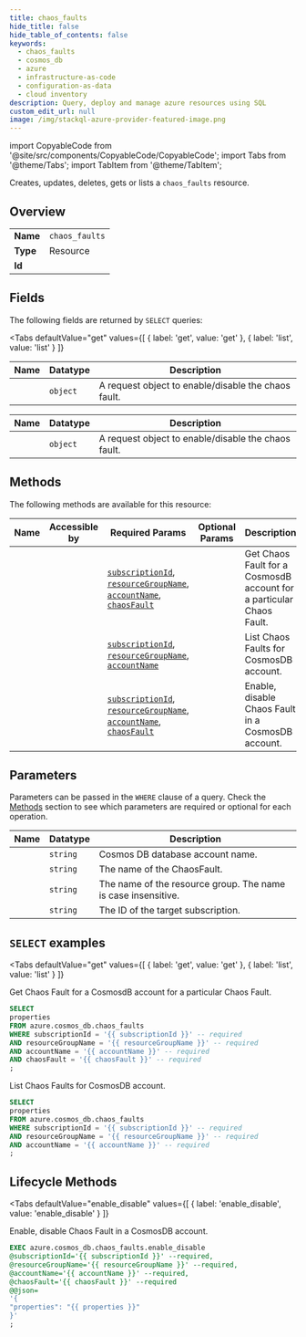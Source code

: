 ```yaml
--- 
title: chaos_faults
hide_title: false
hide_table_of_contents: false
keywords:
  - chaos_faults
  - cosmos_db
  - azure
  - infrastructure-as-code
  - configuration-as-data
  - cloud inventory
description: Query, deploy and manage azure resources using SQL
custom_edit_url: null
image: /img/stackql-azure-provider-featured-image.png
---
```


import CopyableCode from '@site/src/components/CopyableCode/CopyableCode';
import Tabs from '@theme/Tabs';
import TabItem from '@theme/TabItem';

Creates, updates, deletes, gets or lists a <code>chaos_faults</code> resource.

## Overview
<table><tbody>
<tr><td><b>Name</b></td><td><code>chaos_faults</code></td></tr>
<tr><td><b>Type</b></td><td>Resource</td></tr>
<tr><td><b>Id</b></td><td><CopyableCode code="azure.cosmos_db.chaos_faults" /></td></tr>
</tbody></table>

## Fields

The following fields are returned by `SELECT` queries:

<Tabs
    defaultValue="get"
    values={[
        { label: 'get', value: 'get' },
        { label: 'list', value: 'list' }
    ]}
>
<TabItem value="get">

<table>
<thead>
    <tr>
    <th>Name</th>
    <th>Datatype</th>
    <th>Description</th>
    </tr>
</thead>
<tbody>
<tr>
    <td><CopyableCode code="properties" /></td>
    <td><code>object</code></td>
    <td>A request object to enable/disable the chaos fault.</td>
</tr>
</tbody>
</table>
</TabItem>
<TabItem value="list">

<table>
<thead>
    <tr>
    <th>Name</th>
    <th>Datatype</th>
    <th>Description</th>
    </tr>
</thead>
<tbody>
<tr>
    <td><CopyableCode code="properties" /></td>
    <td><code>object</code></td>
    <td>A request object to enable/disable the chaos fault.</td>
</tr>
</tbody>
</table>
</TabItem>
</Tabs>

## Methods

The following methods are available for this resource:

<table>
<thead>
    <tr>
    <th>Name</th>
    <th>Accessible by</th>
    <th>Required Params</th>
    <th>Optional Params</th>
    <th>Description</th>
    </tr>
</thead>
<tbody>
<tr>
    <td><a href="#get"><CopyableCode code="get" /></a></td>
    <td><CopyableCode code="select" /></td>
    <td><a href="#parameter-subscriptionId"><code>subscriptionId</code></a>, <a href="#parameter-resourceGroupName"><code>resourceGroupName</code></a>, <a href="#parameter-accountName"><code>accountName</code></a>, <a href="#parameter-chaosFault"><code>chaosFault</code></a></td>
    <td></td>
    <td>Get Chaos Fault for a CosmosdB account for a particular Chaos Fault.</td>
</tr>
<tr>
    <td><a href="#list"><CopyableCode code="list" /></a></td>
    <td><CopyableCode code="select" /></td>
    <td><a href="#parameter-subscriptionId"><code>subscriptionId</code></a>, <a href="#parameter-resourceGroupName"><code>resourceGroupName</code></a>, <a href="#parameter-accountName"><code>accountName</code></a></td>
    <td></td>
    <td>List Chaos Faults for CosmosDB account.</td>
</tr>
<tr>
    <td><a href="#enable_disable"><CopyableCode code="enable_disable" /></a></td>
    <td><CopyableCode code="exec" /></td>
    <td><a href="#parameter-subscriptionId"><code>subscriptionId</code></a>, <a href="#parameter-resourceGroupName"><code>resourceGroupName</code></a>, <a href="#parameter-accountName"><code>accountName</code></a>, <a href="#parameter-chaosFault"><code>chaosFault</code></a></td>
    <td></td>
    <td>Enable, disable Chaos Fault in a CosmosDB account.</td>
</tr>
</tbody>
</table>

## Parameters

Parameters can be passed in the `WHERE` clause of a query. Check the [Methods](#methods) section to see which parameters are required or optional for each operation.

<table>
<thead>
    <tr>
    <th>Name</th>
    <th>Datatype</th>
    <th>Description</th>
    </tr>
</thead>
<tbody>
<tr id="parameter-accountName">
    <td><CopyableCode code="accountName" /></td>
    <td><code>string</code></td>
    <td>Cosmos DB database account name.</td>
</tr>
<tr id="parameter-chaosFault">
    <td><CopyableCode code="chaosFault" /></td>
    <td><code>string</code></td>
    <td>The name of the ChaosFault.</td>
</tr>
<tr id="parameter-resourceGroupName">
    <td><CopyableCode code="resourceGroupName" /></td>
    <td><code>string</code></td>
    <td>The name of the resource group. The name is case insensitive.</td>
</tr>
<tr id="parameter-subscriptionId">
    <td><CopyableCode code="subscriptionId" /></td>
    <td><code>string</code></td>
    <td>The ID of the target subscription.</td>
</tr>
</tbody>
</table>

## `SELECT` examples

<Tabs
    defaultValue="get"
    values={[
        { label: 'get', value: 'get' },
        { label: 'list', value: 'list' }
    ]}
>
<TabItem value="get">

Get Chaos Fault for a CosmosdB account for a particular Chaos Fault.

```sql
SELECT
properties
FROM azure.cosmos_db.chaos_faults
WHERE subscriptionId = '{{ subscriptionId }}' -- required
AND resourceGroupName = '{{ resourceGroupName }}' -- required
AND accountName = '{{ accountName }}' -- required
AND chaosFault = '{{ chaosFault }}' -- required
;
```
</TabItem>
<TabItem value="list">

List Chaos Faults for CosmosDB account.

```sql
SELECT
properties
FROM azure.cosmos_db.chaos_faults
WHERE subscriptionId = '{{ subscriptionId }}' -- required
AND resourceGroupName = '{{ resourceGroupName }}' -- required
AND accountName = '{{ accountName }}' -- required
;
```
</TabItem>
</Tabs>


## Lifecycle Methods

<Tabs
    defaultValue="enable_disable"
    values={[
        { label: 'enable_disable', value: 'enable_disable' }
    ]}
>
<TabItem value="enable_disable">

Enable, disable Chaos Fault in a CosmosDB account.

```sql
EXEC azure.cosmos_db.chaos_faults.enable_disable 
@subscriptionId='{{ subscriptionId }}' --required, 
@resourceGroupName='{{ resourceGroupName }}' --required, 
@accountName='{{ accountName }}' --required, 
@chaosFault='{{ chaosFault }}' --required 
@@json=
'{
"properties": "{{ properties }}"
}'
;
```
</TabItem>
</Tabs>

